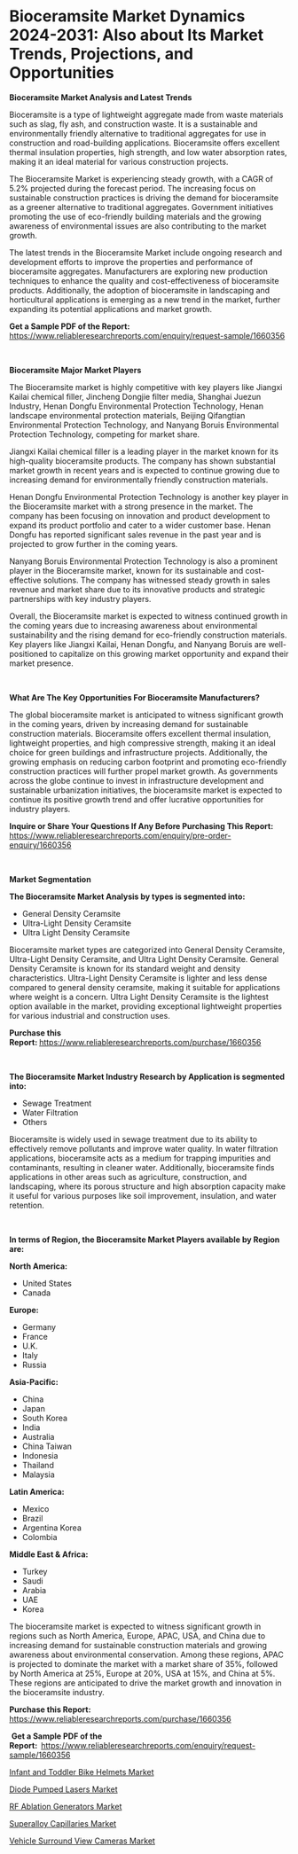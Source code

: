 <p><h1>Bioceramsite Market Dynamics 2024-2031: Also about Its Market Trends, Projections, and Opportunities</h1></p><p><strong>Bioceramsite Market Analysis and Latest Trends</strong></p>
<p><p>Bioceramsite is a type of lightweight aggregate made from waste materials such as slag, fly ash, and construction waste. It is a sustainable and environmentally friendly alternative to traditional aggregates for use in construction and road-building applications. Bioceramsite offers excellent thermal insulation properties, high strength, and low water absorption rates, making it an ideal material for various construction projects.</p><p>The Bioceramsite Market is experiencing steady growth, with a CAGR of 5.2% projected during the forecast period. The increasing focus on sustainable construction practices is driving the demand for bioceramsite as a greener alternative to traditional aggregates. Government initiatives promoting the use of eco-friendly building materials and the growing awareness of environmental issues are also contributing to the market growth.</p><p>The latest trends in the Bioceramsite Market include ongoing research and development efforts to improve the properties and performance of bioceramsite aggregates. Manufacturers are exploring new production techniques to enhance the quality and cost-effectiveness of bioceramsite products. Additionally, the adoption of bioceramsite in landscaping and horticultural applications is emerging as a new trend in the market, further expanding its potential applications and market growth.</p></p>
<p><strong>Get a Sample PDF of the Report:&nbsp;</strong> <a href="https://www.reliableresearchreports.com/enquiry/request-sample/1660356">https://www.reliableresearchreports.com/enquiry/request-sample/1660356</a></p>
<p>&nbsp;</p>
<p><strong>Bioceramsite Major Market Players</strong></p>
<p><p>The Bioceramsite market is highly competitive with key players like Jiangxi Kailai chemical filler, Jincheng Dongjie filter media, Shanghai Juezun Industry, Henan Dongfu Environmental Protection Technology, Henan landscape environmental protection materials, Beijing Qifangtian Environmental Protection Technology, and Nanyang Boruis Environmental Protection Technology, competing for market share.</p><p>Jiangxi Kailai chemical filler is a leading player in the market known for its high-quality bioceramsite products. The company has shown substantial market growth in recent years and is expected to continue growing due to increasing demand for environmentally friendly construction materials.</p><p>Henan Dongfu Environmental Protection Technology is another key player in the Bioceramsite market with a strong presence in the market. The company has been focusing on innovation and product development to expand its product portfolio and cater to a wider customer base. Henan Dongfu has reported significant sales revenue in the past year and is projected to grow further in the coming years.</p><p>Nanyang Boruis Environmental Protection Technology is also a prominent player in the Bioceramsite market, known for its sustainable and cost-effective solutions. The company has witnessed steady growth in sales revenue and market share due to its innovative products and strategic partnerships with key industry players.</p><p>Overall, the Bioceramsite market is expected to witness continued growth in the coming years due to increasing awareness about environmental sustainability and the rising demand for eco-friendly construction materials. Key players like Jiangxi Kailai, Henan Dongfu, and Nanyang Boruis are well-positioned to capitalize on this growing market opportunity and expand their market presence.</p></p>
<p>&nbsp;</p>
<p><strong>What Are The Key Opportunities For Bioceramsite Manufacturers?</strong></p>
<p><p>The global bioceramsite market is anticipated to witness significant growth in the coming years, driven by increasing demand for sustainable construction materials. Bioceramsite offers excellent thermal insulation, lightweight properties, and high compressive strength, making it an ideal choice for green buildings and infrastructure projects. Additionally, the growing emphasis on reducing carbon footprint and promoting eco-friendly construction practices will further propel market growth. As governments across the globe continue to invest in infrastructure development and sustainable urbanization initiatives, the bioceramsite market is expected to continue its positive growth trend and offer lucrative opportunities for industry players.</p></p>
<p><strong>Inquire or Share Your Questions If Any Before Purchasing This Report:</strong> <a href="https://www.reliableresearchreports.com/enquiry/pre-order-enquiry/1660356">https://www.reliableresearchreports.com/enquiry/pre-order-enquiry/1660356</a></p>
<p>&nbsp;</p>
<p><strong>Market Segmentation</strong></p>
<p><strong>The Bioceramsite Market Analysis by types is segmented into:</strong></p>
<p><ul><li>General Density Ceramsite</li><li>Ultra-Light Density Ceramsite</li><li>Ultra Light Density Ceramsite</li></ul></p>
<p><p>Bioceramsite market types are categorized into General Density Ceramsite, Ultra-Light Density Ceramsite, and Ultra Light Density Ceramsite. General Density Ceramsite is known for its standard weight and density characteristics. Ultra-Light Density Ceramsite is lighter and less dense compared to general density ceramsite, making it suitable for applications where weight is a concern. Ultra Light Density Ceramsite is the lightest option available in the market, providing exceptional lightweight properties for various industrial and construction uses.</p></p>
<p><strong>Purchase this Report:&nbsp;</strong><a href="https://www.reliableresearchreports.com/purchase/1660356">https://www.reliableresearchreports.com/purchase/1660356</a></p>
<p>&nbsp;</p>
<p><strong>The Bioceramsite Market Industry Research by Application is segmented into:</strong></p>
<p><ul><li>Sewage Treatment</li><li>Water Filtration</li><li>Others</li></ul></p>
<p><p>Bioceramsite is widely used in sewage treatment due to its ability to effectively remove pollutants and improve water quality. In water filtration applications, bioceramsite acts as a medium for trapping impurities and contaminants, resulting in cleaner water. Additionally, bioceramsite finds applications in other areas such as agriculture, construction, and landscaping, where its porous structure and high absorption capacity make it useful for various purposes like soil improvement, insulation, and water retention.</p></p>
<p>&nbsp;</p>
<p><strong>In terms of Region, the Bioceramsite Market Players available by Region are:</strong></p>
<p>
    <p> <strong> North America: </strong>
        <ul>
            <li>United States</li>
            <li>Canada</li>
        </ul>
        </p> 
    <p> <strong> Europe: </strong>
        <ul>
            <li>Germany</li>
            <li>France</li>
            <li>U.K.</li>
            <li>Italy</li>
            <li>Russia</li>
        </ul>
        </p> 
    <p> <strong> Asia-Pacific: </strong>
        <ul>
            <li>China</li>
            <li>Japan</li>
            <li>South Korea</li>
            <li>India</li>
            <li>Australia</li>
            <li>China Taiwan</li>
            <li>Indonesia</li>
            <li>Thailand</li>
            <li>Malaysia</li>
        </ul>
        </p> 
    <p> <strong> Latin America: </strong>
        <ul>
            <li>Mexico</li>
            <li>Brazil</li>
            <li>Argentina Korea</li>
            <li>Colombia</li>
        </ul>
        </p> 
    <p> <strong> Middle East & Africa: </strong>
        <ul>
            <li>Turkey</li>
            <li>Saudi</li>
            <li>Arabia</li>
            <li>UAE</li>
            <li>Korea</li>
        </ul>
    </p>
    </p>
<p><p>The bioceramsite market is expected to witness significant growth in regions such as North America, Europe, APAC, USA, and China due to increasing demand for sustainable construction materials and growing awareness about environmental conservation. Among these regions, APAC is projected to dominate the market with a market share of 35%, followed by North America at 25%, Europe at 20%, USA at 15%, and China at 5%. These regions are anticipated to drive the market growth and innovation in the bioceramsite industry.</p></p>
<p><strong>Purchase this Report: </strong><a href="https://www.reliableresearchreports.com/purchase/1660356">https://www.reliableresearchreports.com/purchase/1660356</a></p>
<p>&nbsp;<strong>Get a Sample PDF of the Report:&nbsp;&nbsp;</strong><a href="https://www.reliableresearchreports.com/enquiry/request-sample/1660356">https://www.reliableresearchreports.com/enquiry/request-sample/1660356</a></p>
<p><strong></strong></p>
<p><p><a href="https://bubble-tree-ea4.notion.site/Infant-and-Toddler-Bike-Helmets-Market-Centers-on-Aspects-such-as-Market-Growth-Market-Share-Marke-8b0993cd42b84f079883f0446276cb8c">Infant and Toddler Bike Helmets Market</a></p><p><a href="https://view.publitas.com/reportprime-1/diode-pumped-lasers-market-offer-valuable-insights-into-market-size-market-share-market-trends-and-projections-spanning-from-2024-to-2031/">Diode Pumped Lasers Market</a></p><p><a href="https://thundering-castanet-c65.notion.site/RF-Ablation-Generators-Market-Size-Share-Trends-Analysis-Report-By-Material-By-Type-By-End-user-a64762ff7b1944a29e166e74a8ab50b9">RF Ablation Generators Market</a></p><p><a href="https://github.com/Alonsoolds3wq1d81czn8rbol/Market-Research-Report-List-1/blob/main/superalloy-capillaries-market.md">Superalloy Capillaries Market</a></p><p><a href="https://github.com/yemakinde/Market-Research-Report-List-1/blob/main/vehicle-surround-view-cameras-market.md">Vehicle ​Surround View Cameras Market</a></p></p>